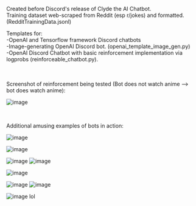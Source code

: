 Created before Discord's release of Clyde the AI Chatbot.</br>
Training dataset web-scraped from Reddit (esp r/jokes) and formatted. (RedditTrainingData.jsonl)

Templates for: </br>
-OpenAI and Tensorflow framework Discord chatbots </br>
-Image-generating OpenAI Discord bot. (openai_template_image_gen.py) </br>
-OpenAI Discord Chatbot with basic reinforcement implementation via logprobs (reinforceable_chatbot.py). </br>
</br>
</br>

Screenshot of reinforcement being tested (Bot does not watch anime --> bot does watch anime): 

![image](https://user-images.githubusercontent.com/97141856/228354274-85183eef-9703-4f58-bc7c-5ec33e56c006.png)

</br>

Additional amusing examples of bots in action:

![image](https://user-images.githubusercontent.com/97141856/232136077-f46d58f5-2543-42e2-b563-2bb3bc3721f3.png)

![image](https://user-images.githubusercontent.com/97141856/232140360-30bcc745-58da-4002-a5f1-913482bb7c66.png)

![image](https://user-images.githubusercontent.com/97141856/232141544-bcc695b9-05e5-40c9-8371-51585bb7ee91.png)
![image](https://user-images.githubusercontent.com/97141856/232142257-338d62fe-2e99-40e9-ae92-9ee6932b45f6.png)

![image](https://user-images.githubusercontent.com/97141856/232173908-812449e1-1b7a-48e0-b02a-8392ef97b5db.png)

![image](https://user-images.githubusercontent.com/97141856/232136475-e73a064b-1890-410e-9b84-1ae3ae82ff64.png)
![image](https://user-images.githubusercontent.com/97141856/232136640-5f126203-4b2b-4b2b-b0e9-21bb631203f0.png)

![image](https://user-images.githubusercontent.com/97141856/232136640-5f126203-4b2b-4b2b-b0e9-21bb631203f0.png) lol